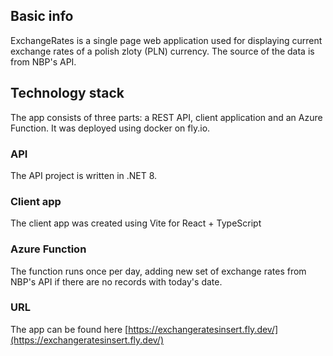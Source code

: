 ## Basic info
ExchangeRates is a single page web application used for displaying current exchange rates of a polish zloty (PLN) currency. The source of the data is from NBP's API.

## Technology stack
The app consists of three parts: a REST API, client application and an Azure Function. It was deployed using docker on fly.io.

### API
The API project is written in .NET 8.

### Client app
The client app was created using Vite for React + TypeScript

### Azure Function
The function runs once per day, adding new set of exchange rates from NBP's API if there are no records with today's date.

### URL
The app can be found here [https://exchangeratesinsert.fly.dev/](https://exchangeratesinsert.fly.dev/)
